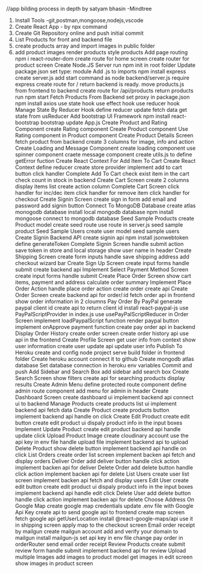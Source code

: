 //app bilding process in depth by satyam bhasin -Mindtree

1. Install Tools -git,postman,mongoose,nodejs,vscode
2. Create React App - by npx command
3. Create Git Repository online and push initial commit
4. List Products for front and backend file
5. create products array and import images in public folder
6. add product images
   render products
   style products
   Add page routing
   npm i react-router-dom
   create route for home screen
   create router for product screen
   Create Node.JS Server
   run npm init in root folder
   Update package.json set type: module
   Add .js to imports
   npm install express
   create server.js
   add start command as node backend/server.js
   require express
   create route for / return backend is ready.
   move products.js from frontend to backend
   create route for /api/products
   return products
   run npm start
   Fetch Products From Backend
   set proxy in package.json
   npm install axios
   use state hook
   use effect hook
   use reducer hook
   Manage State By Reducer Hook
   define reducer
   update fetch data
   get state from usReducer
   Add bootstrap UI Framework
   npm install react-bootstrap bootstrap
   update App.js
   Create Product and Rating Component
   create Rating component
   Create Product component
   Use Rating component in Product component
   Create Product Details Screen
   fetch product from backend
   create 3 columns for image, info and action
   Create Loading and Message Component
   create loading component
   use spinner component
   craete message component
   create utils.js to define getError fuction
   Create React Context For Add Item To Cart
   Create React Context
   define reducer
   create store provider
   implement add to cart button click handler
   Complete Add To Cart
   check exist item in the cart
   check count in stock in backend
   Create Cart Screen
   create 2 columns
   display items list
   create action column
   Complete Cart Screen
   click handler for inc/dec item
   click handler for remove item
   click handler for checkout
   Create Signin Screen
   create sign in form
   add email and password
   add signin button
   Connect To MongoDB Database
   create atlas monogodb database
   install local mongodb database
   npm install mongoose
   connect to mongodb database
   Seed Sample Products
   create Product model
   create seed route
   use route in server.js
   seed sample product
   Seed Sample Users
   create user model
   seed sample users
   Create Signin Backend API
   create signin api
   npm install jsonwebtoken
   define generateToken
   Complete Signin Screen
   handle submit action
   save token in store and local storage
   show user name in header
   Create Shipping Screen
   create form inputs
   handle save shipping address
   add checkout wizard bar
   Create Sign Up Screen
   create input forms
   handle submit
   create backend api
   Implement Select Payment Method Screen
   create input forms
   handle submit
   Create Place Order Screen
   show cart items, payment and address
   calculate order summary
   Implement Place Order Action
   handle place order action
   create order create api
   Create Order Screen
   create backend api for order/:id
   fetch order api in frontend
   show order information in 2 cloumns
   Pay Order By PayPal
   generate paypal client id
   create api to return client id
   install react-paypal-js
   use PayPalScriptProvider in index.js
   use usePayPalScriptReducer in Order Screen
   implement loadPaypalScript function
   render paypal button
   implement onApprove payment function
   create pay order api in backend
   Display Order History
   create order screen
   create order history api
   use api in the frontend
   Create Profile Screen
   get user info from context
   show user information
   create user update api
   update user info
   Publish To Heroku
   create and config node project
   serve build folder in frontend folder
   Create heroku account
   connect it to github
   Create mongodb atlas database
   Set database connection in heroku env variables
   Commit and push
   Add Sidebar and Search Box
   add sidebar
   add search box
   Create Search Screen
   show filters
   create api for searching products
   display results
   Create Admin Menu
   define protected route component
   define admin route component
   add menu for admin in header
   Create Dashboard Screen
   create dashboard ui
   implement backend api
   connect ui to backend
   Manage Products
   create products list ui
   implement backend api
   fetch data
   Create Product
   create products button
   implement backend api
   handle on click
   Create Edit Product
   create edit button
   create edit product ui
   dispaly product info in the input boxes
   Implement Update Product
   create edit product backend api
   handle update click
   Upload Product Image
   create cloudinary account
   use the api key in env file
   handle upload file
   implement backend api to upload
   Delete Product
   show delete button
   implement backend api
   handle on click
   List Orders
   create order list screen
   implement backen api
   fetch and display orders
   Deliver Order
   add deliver button
   handle click action
   implement backen api for deliver
   Delete Order
   add delete button
   handle click action
   implement backen api for delete
   List Users
   create user list screen
   implement backen api
   fetch and display users
   Edit User
   create edit button
   create edit product ui
   dispaly product info in the input boxes
   implement backend api
   handle edit click
   Delete User
   add delete button
   handle click action
   implement backen api for delete
   Choose Address On Google Map
   create google map credentials
   update .env file with Google Api Key
   create api to send google api to frontend
   create map screen
   fetch google api
   getUserLocation
   install @react-google-maps/api
   use it in shipping screen
   apply map to the checkout screen
   Email order receipt by mailgun
   create mailgun account
   add and verify your domain to mailgun
   install mailgun-js
   set api key in env file
   change pay order in orderRouter
   send email order receipt
   Review Products
   create submit review form
   handle submit
   implement backend api for review
   Upload multiple Images
   add images to product model
   get images in edit screen
   show images in product screen
